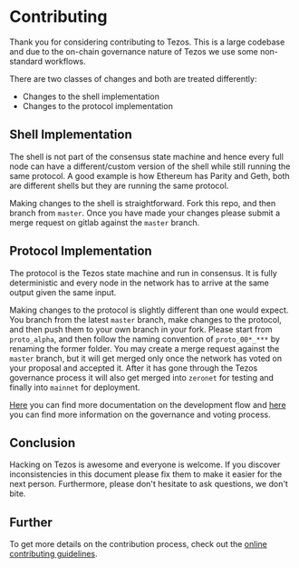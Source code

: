 # Contributing

Thank you for considering contributing to Tezos. This is a large codebase and
due to the on-chain governance nature of Tezos we use some non-standard
workflows.

There are two classes of changes and both are treated differently:
* Changes to the shell implementation
* Changes to the protocol implementation

## Shell Implementation
The shell is not part of the consensus state machine and hence every full node
can have a different/custom version of the shell while still running the same
protocol. A good example is how Ethereum has Parity and Geth, both are different
shells but they are running the same protocol.

Making changes to the shell is straightforward. Fork this repo, and then branch
from `master`. Once you have made your changes please submit a merge request on
gitlab against the `master` branch.

## Protocol Implementation
The protocol is the Tezos state machine and run in consensus. It is fully
deterministic and every node in the network has to arrive at the same output
given the same input.

Making changes to the protocol is slightly different than one would expect. You
branch from the latest `master` branch, make changes to the protocol, and then
push them to your own branch in your fork. Please start from `proto_alpha`, and
then follow the naming convention of `proto_00*_***` by renaming the former
folder. You may create a merge request against the `master` branch, but it will
get merged only once the network has voted on your proposal and accepted it.
After it has gone through the Tezos governance process it will also get merged
into `zeronet` for testing and finally into `mainnet` for deployment.

[Here](http://protocol.mavryk.org/developer/contributing.html) you can
find more documentation on the development flow and [here](http://protocol.mavryk.org/whitedoc/voting.html)
you can find more information on the governance and voting process.

## Conclusion
Hacking on Tezos is awesome and everyone is welcome. If you discover
inconsistencies in this document please fix them to make it easier for the next
person. Furthermore, please don't hesitate to ask questions, we don't bite.

## Further
To get more details on the contribution process, check out the
[online contributing guidelines](http://protocol.mavryk.org/developer/contributing.html).
